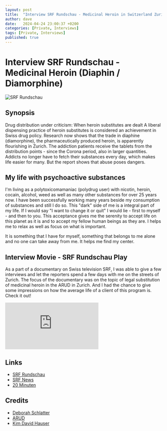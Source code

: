 ```yaml
---
layout: post
title:  "Interview SRF Rundschau - Medicinal Heroin in Switzerland Zurich"
author: dave
date:   2024-04-24 23:00:37 +0200
categories: [Private, Interviews]
tags: [Private, Interviews]
published: true 
---
```

# Interview SRF Rundschau - Medicinal Heroin (Diaphin / Diamorphine)

![SRF Rundschau](../../assets/img/private/SRF-Interview-Medicinal-Heroin-Movie-Frontpage-2024-04-24-01.png)


## Synopsis
Drug distribution under criticism: When heroin substitutes are dealt
A liberal dispensing practice of heroin substitutes is considered an achievement in Swiss drug policy. Research now shows that the trade in diaphine (diamorphine), the pharmaceutically produced heroin, is apparently flourishing in Zurich. The addiction patients receive the tablets from the distribution points - since the Corona period, also in larger quantities. Addicts no longer have to fetch their substances every day, which makes life easier for many. But the report shows that abuse poses dangers.

## My life with psychoactive substances
I'm living as a polytoxicomamaniac (polydrug user) with nicotin, heroin, cocain, alcohol, weed as well as many other substances for over 25 years now. I have been successfully working many years beside my consumption of substances and still I do so. This "dark" side of me is a integral part of my life. If I would say "I want to change it or quit" I would lie - first to myself - and then to you. This acceptance gives me the serenity to accept life on this planet as it is and to accept my fellow human beings as they are. I helps me to relax as well as focus on what is important.

It is something that I have for myself, something that belongs to me alone and no one can take away from me. It helps me find my center.

## Interview Movie - SRF Rundschau Play
As a part of a documentary on Swiss television SRF, I was able to give a few interviews and let the reporters spend a few days with me on the streets of Zurich. The focus of the documentary was on the topic of legal substitution of medicinal heroin in the ARUD in Zurich. And I had the chance to give some impressions on how the average life of a client of this program is. Check it out!
<div class="container-responsive-iframe">
<iframe class="responsive-iframe" src="https://www.youtube.com/embed/cf4hwd9kLog" title="Youtube clip of the SRF Rundschau from 2024-04-24" frameborder="0" allow="accelerometer; autoplay; clipboard-write; encrypted-media; gyroscope; picture-in-picture" allowfullscreen></iframe>
</div>

## Links
- [SRF Rundschau](https://www.srf.ch/play/tv/rundschau/video/angriff-auf-privatvermoegen---unternehmer-mobilisieren-gegen-juso-erbschaftssteuer?urn=urn:srf:video:c467c770-7966-44b4-94c3-3511b680d1a6)
- [SRF News](https://www.srf.ch/news/gesellschaft/zuercher-drogenpolitik-suechtige-dealen-am-hauptbahnhof-zuerich-mit-medizinischem-heroin)
- [20 Minuten](https://www.20min.ch/story/zuerich-hauptbahnhof-suechtige-verkaufen-gefaehrliche-heroin-pillen-am-gleis-3-103091993)

## Credits
- [Deborah Schlatter](mailto:deborah.schlatter@srf.ch)
- [ARUD](https://arud.ch/fachbereiche/fachbereiche/psychiatrie-und-psychotherapie)
- [Kim David Hauser](mailto:kim@kimhauser.ch)
